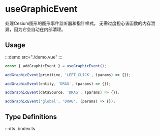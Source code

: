 # useGraphicEvent

处理Cesium图形的图形事件监听器和指针样式。
无需过度担心该函数的内存泄漏，因为它会自动在内部清理。

## Usage

:::demo src="./demo.vue"
:::

```ts
const { addGraphicEvent } = useGraphicEvent();

addGraphicEvent(primitive, 'LEFT_CLICK', (params) => {});

addGraphicEvent(entity, 'DRAG', (params) => {});

addGraphicEvent(dataSource, 'DRAG', (params) => {});

addGraphicEvent('global', 'DRAG', (params) => {});
```

## Type Definitions

:::dts ./index.ts
